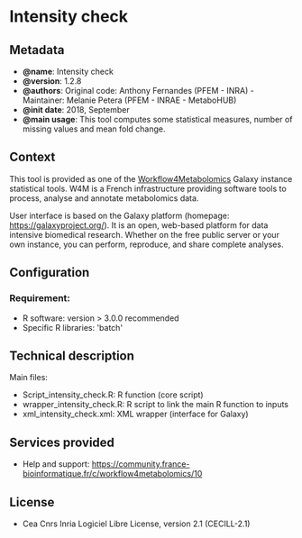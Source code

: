 Intensity check
=======

Metadata
-----------

 * **@name**: Intensity check
 * **@version**: 1.2.8
 * **@authors**: Original code: Anthony Fernandes (PFEM - INRA) - Maintainer: Melanie Petera (PFEM - INRAE - MetaboHUB)
 * **@init date**: 2018, September
 * **@main usage**: This tool computes some statistical measures, number of missing values and mean fold change.

 
Context
-----------

This tool is provided as one of the [Workflow4Metabolomics](http://workflow4metabolomics.org) Galaxy instance statistical tools. 
W4M is a French infrastructure providing software tools to process, analyse and annotate metabolomics data. 

User interface is based on the Galaxy platform (homepage: https://galaxyproject.org/). It is an open, web-based platform for data intensive biomedical research. 
Whether on the free public server or your own instance, you can perform, reproduce, and share complete analyses.

 
Configuration
-----------

### Requirement:
 * R software: version > 3.0.0 recommended
 * Specific R libraries: 'batch' 


Technical description
-----------

Main files:

- Script_intensity_check.R: R function (core script)
- wrapper_intensity_check.R: R script to link the main R function to inputs
- xml_intensity_check.xml: XML wrapper (interface for Galaxy)


Services provided
-----------

 * Help and support: https://community.france-bioinformatique.fr/c/workflow4metabolomics/10


License
-----------

 * Cea Cnrs Inria Logiciel Libre License, version 2.1 (CECILL-2.1)
